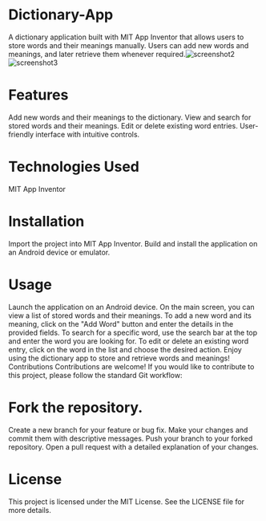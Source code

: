 # Dictionary-App
A dictionary application built with MIT App Inventor that allows users to store words and their meanings manually. Users can add new words and meanings, and later retrieve them whenever required.![screenshot2](https://github.com/yesiamrajeev/Dictionary-App/assets/125568812/f98c5167-5df1-44f2-ad31-c89439a7e484)
![screenshot3](https://github.com/yesiamrajeev/Dictionary-App/assets/125568812/5eaab25d-6ec3-4784-ad1e-caa5bfa5eec0)



# Features
Add new words and their meanings to the dictionary.
View and search for stored words and their meanings.
Edit or delete existing word entries.
User-friendly interface with intuitive controls.
# Technologies Used
MIT App Inventor
# Installation
Import the project into MIT App Inventor.
Build and install the application on an Android device or emulator.
# Usage
Launch the application on an Android device.
On the main screen, you can view a list of stored words and their meanings.
To add a new word and its meaning, click on the "Add Word" button and enter the details in the provided fields.
To search for a specific word, use the search bar at the top and enter the word you are looking for.
To edit or delete an existing word entry, click on the word in the list and choose the desired action.
Enjoy using the dictionary app to store and retrieve words and meanings!
Contributions
Contributions are welcome! If you would like to contribute to this project, please follow the standard Git workflow:

# Fork the repository.
Create a new branch for your feature or bug fix.
Make your changes and commit them with descriptive messages.
Push your branch to your forked repository.
Open a pull request with a detailed explanation of your changes.
# License
This project is licensed under the MIT License. See the LICENSE file for more details.

